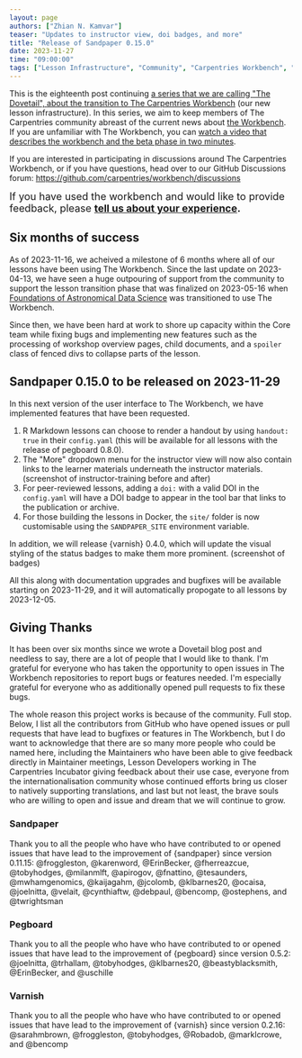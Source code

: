 ```yaml
---
layout: page
authors: ["Zhian N. Kamvar"]
teaser: "Updates to instructor view, doi badges, and more"
title: "Release of Sandpaper 0.15.0"
date: 2023-11-27
time: "09:00:00"
tags: ["Lesson Infrastructure", "Community", "Carpentries Workbench", "Beta", "Dovetail"]
---
```


This is the eighteenth post continuing [a series that we are calling "The Dovetail",
about the transition to The Carpentries Workbench](https://carpentries.org/posts-by-tags/#blog-tag-dovetail) (our new lesson infrastructure).
In this series, we aim to keep members of The Carpentries community abreast of
the current news about [the Workbench](https://carpentries.github.io/workbench). 
If you are unfamiliar with The Workbench, you can [watch a video that describes
the workbench and the beta phase in two minutes](https://youtu.be/x7tETGpF3-4).

If you are interested in participating in discussions around The Carpentries
Workbench, or if you have questions, head over to our GitHub Discussions forum: <https://github.com/carpentries/workbench/discussions>

<span style='font-size: large;'>If you have used the workbench and would like to provide feedback, please
<b><a href='https://carpentries.typeform.com/to/KRBl4IZM'>tell us about your experience</a>.</b></span> 

## Six months of success

As of 2023-11-16, we acheived a milestone of 6 months where all of our lessons
have been using The Workbench. Since the last update on 2023-04-13, we have
seen a huge outpouring of support from the community to support the lesson
transition phase that was finalized on 2023-05-16 when [Foundations of
Astronomical Data Science](https://datacarpentry.org/astronomy-python/) was
transitioned to use The Workbench. 

Since then, we have been hard at work to shore up capacity within the Core team
while fixing bugs and implementing new features such as the processing of
workshop overview pages, child documents, and a `spoiler` class of fenced divs
to collapse parts of the lesson. 

## Sandpaper 0.15.0 to be released on 2023-11-29

In this next version of the user interface to The Workbench, we have
implemented features that have been requested. 

1. R Markdown lessons can choose to render a handout by using `handout: true`
   in their `config.yaml` (this will be available for all lessons with the
   release of pegboard 0.8.0). 
2. The "More" dropdown menu for the instructor view will now also contain links
   to the learner materials underneath the instructor materials. (screenshot of
   instructor-training before and after)
3. For peer-reviewed lessons, adding a `doi:` with a valid DOI in the
   `config.yaml` will have a DOI badge to appear in the tool bar that links to
   the publication or archive.
4. For those building the lessons in Docker, the `site/` folder is now
   customisable using the `SANDPAPER_SITE` environment variable.

In addition, we will release {varnish} 0.4.0, which will update the visual
styling of the status badges to make them more prominent. (screenshot of badges)

All this along with documentation upgrades and bugfixes will be available
starting on 2023-11-29, and it will automatically propogate to all lessons by
2023-12-05.

## Giving Thanks

It has been over six months since we wrote a Dovetail blog post and needless to
say, there are a lot of people that I would like to thank. I'm grateful for
everyone who has taken the opportunity to open issues in The Workbench
repositories to report bugs or features needed. I'm especially grateful for
everyone who as additionally opened pull requests to fix these bugs. 

The whole reason this project works is because of the community. Full stop.
Below, I list all the contributors from GitHub who have opened issues or pull
requests that have lead to bugfixes or features in The Workbench, but I do want
to acknowledge that there are so many more people who could be named here,
including the Maintainers who have been able to give feedback directly in
Maintainer meetings, Lesson Developers working in The Carpentries Incubator
giving feedback about their use case, everyone from the internationalisation
community whose continued efforts bring us closer to natively supporting
translations, and last but not least, the brave souls who are willing to open
and issue and dream that we will continue to grow.

### Sandpaper

Thank you to all the people who have who have contributed to or opened issues
that have lead to the improvement of {sandpaper} since version 0.11.15:
@froggleston, @karenword, @ErinBecker, @fherreazcue, @tobyhodges, @milanmlft,
@apirogov, @fnattino, @tesaunders, @mwhamgenomics, @kaijagahm, @jcolomb,
@klbarnes20, @ocaisa, @joelnitta, @velait, @cynthiaftw, @debpaul, @bencomp,
@ostephens, and @twrightsman

### Pegboard

Thank you to all the people who have who have contributed to or opened issues
that have lead to the improvement of {pegboard} since version 0.5.2:
@joelnitta, @trhallam, @tobyhodges, @klbarnes20, @beastyblacksmith,
@ErinBecker, and @uschille

### Varnish

Thank you to all the people who have who have contributed to or opened issues
that have lead to the improvement of {varnish} since version 0.2.16:
@sarahmbrown, @froggleston, @tobyhodges, @Robadob, @marklcrowe, and @bencomp



